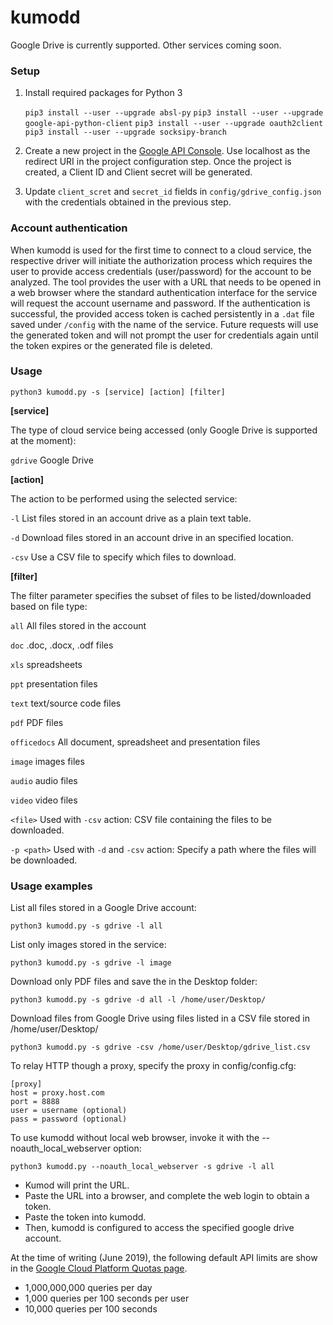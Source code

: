 # kumodd

Google Drive is currently supported. Other services coming soon.

### Setup

1. Install required packages for Python 3

   `pip3 install --user --upgrade absl-py`
   `pip3 install --user --upgrade google-api-python-client`
   `pip3 install --user --upgrade oauth2client`
   `pip3 install --user --upgrade socksipy-branch`

2. Create a new project in the [Google API Console](https://console.cloud.google.com/projectcreate). Use localhost as the redirect URI in the project configuration step. Once the project is created, a Client ID and Client secret will be generated.

3. Update `client_scret` and `secret_id` fields in `config/gdrive_config.json` with the credentials obtained in the previous step.

### Account authentication

When kumodd is used for the first time to connect to a cloud service, the respective driver will initiate the authorization process which requires the user to provide access credentials (user/password) for the account to be analyzed. The tool provides the user with a URL that needs to be opened in a web browser where the standard authentication interface for the service will request the account username and password.  If the authentication is successful, the provided access token is cached persistently in a `.dat` file saved under `/config` with the name of the service. Future requests will use the generated token and will not prompt the user for credentials again until the token expires or the generated file is deleted.


### Usage

`python3 kumodd.py -s [service] [action] [filter]`

**[service]**

The type of cloud service being accessed (only Google Drive is supported at the moment): 

`gdrive` Google Drive

**[action]**

The action to be performed using the selected service:

`-l` List files stored in an account drive as a plain text table.

`-d` Download files stored in an account drive in an specified location. 

`-csv` Use a CSV file to specify which files to download.

**[filter]**

The filter parameter specifies the subset of files to be listed/downloaded based on file type: 

`all` All files stored in the account

`doc` .doc, .docx, .odf files

`xls` spreadsheets

`ppt` presentation files

`text` text/source code files

`pdf` PDF files

`officedocs` All document, spreadsheet and presentation files

`image` images files

`audio` audio files

`video` video files

`<file>` Used with `-csv` action: CSV file containing the files to be downloaded.

`-p <path>` Used with `-d` and `-csv` action: Specify a path where the files will be downloaded.

### Usage examples

List all files stored in a Google Drive account:

`python3 kumodd.py -s gdrive -l all`

List only images stored in the service: 

`python3 kumodd.py -s gdrive -l image`

Download only PDF files and save the in the Desktop folder:

`python3 kumodd.py -s gdrive -d all -l /home/user/Desktop/`

Download files from Google Drive using files listed in a CSV file stored in /home/user/Desktop/

`python3 kumodd.py -s gdrive -csv /home/user/Desktop/gdrive_list.csv`

To relay HTTP though a proxy, specify the proxy in config/config.cfg:

    [proxy]
    host = proxy.host.com
    port = 8888
    user = username (optional)
    pass = password (optional)

To use kumodd without local web browser, invoke it with the --noauth_local_webserver
option:

`python3 kumodd.py --noauth_local_webserver -s gdrive -l all`

- Kumod will print the URL.
- Paste the URL into a browser, and complete the web login to obtain a token.
- Paste the token into kumodd.
- Then, kumodd is configured to access the specified google drive account.

At the time of writing (June 2019), the following default API limits are show in the
[Google Cloud Platform Quotas page](https://console.cloud.google.com/apis/api/drive.googleapis.com/quotas).

- 1,000,000,000 queries per day
- 1,000 queries per 100 seconds per user
- 10,000 queries per 100 seconds
